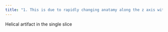 ```yaml
---
title: "1. This is due to rapidly changing anatamy along the z axis with error due to the helical reconstruction of the data.   2. Fix this with anything that increases the amount of information you are able to gather along the z axis:  3. Increasing slice thickness  4. overscanning at the end of your 360 degree rotation (where there is usually the most loss of data)  5. Scanning in 180 rather than 360 degrees"
---
```

Helical artifact in the single slice

